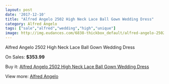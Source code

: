 ```yaml
---
layout: post
date: '2017-12-10'
title: "Alfred Angelo 2502 High Neck Lace Ball Gown Wedding Dress"
category: Alfred Angelo
tags: ["sale","alfred","wedding","high","unique"]
image: http://img.eudances.com/6838-thickbox_default/alfred-angelo-2502-high-neck-lace-ball-gown-wedding-dress.jpg
---
```

Alfred Angelo 2502 High Neck Lace Ball Gown Wedding Dress

On Sales: **$353.99**
<a href="https://www.eudances.com/en/alfred-angelo/2520-alfred-angelo-2502-high-neck-lace-ball-gown-wedding-dress.html"><amp-img layout="responsive" width="600" height="600" src="//img.eudances.com/6838-thickbox_default/alfred-angelo-2502-high-neck-lace-ball-gown-wedding-dress.jpg" alt="Alfred Angelo 2502 High Neck Lace Ball Gown Wedding Dress 0" /></a>
<a href="https://www.eudances.com/en/alfred-angelo/2520-alfred-angelo-2502-high-neck-lace-ball-gown-wedding-dress.html"><amp-img layout="responsive" width="600" height="600" src="//img.eudances.com/6841-thickbox_default/alfred-angelo-2502-high-neck-lace-ball-gown-wedding-dress.jpg" alt="Alfred Angelo 2502 High Neck Lace Ball Gown Wedding Dress 1" /></a>
<a href="https://www.eudances.com/en/alfred-angelo/2520-alfred-angelo-2502-high-neck-lace-ball-gown-wedding-dress.html"><amp-img layout="responsive" width="600" height="600" src="//img.eudances.com/6840-thickbox_default/alfred-angelo-2502-high-neck-lace-ball-gown-wedding-dress.jpg" alt="Alfred Angelo 2502 High Neck Lace Ball Gown Wedding Dress 2" /></a>
<a href="https://www.eudances.com/en/alfred-angelo/2520-alfred-angelo-2502-high-neck-lace-ball-gown-wedding-dress.html"><amp-img layout="responsive" width="600" height="600" src="//img.eudances.com/6839-thickbox_default/alfred-angelo-2502-high-neck-lace-ball-gown-wedding-dress.jpg" alt="Alfred Angelo 2502 High Neck Lace Ball Gown Wedding Dress 3" /></a>

Buy it: [Alfred Angelo 2502 High Neck Lace Ball Gown Wedding Dress](https://www.eudances.com/en/alfred-angelo/2520-alfred-angelo-2502-high-neck-lace-ball-gown-wedding-dress.html "Alfred Angelo 2502 High Neck Lace Ball Gown Wedding Dress")

View more: [Alfred Angelo](https://www.eudances.com/en/36-alfred-angelo "Alfred Angelo")